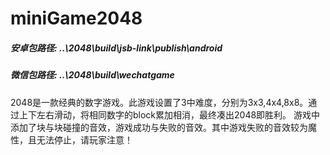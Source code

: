 # miniGame2048

##### 安卓包路径: ..\2048\build\jsb-link\publish\android
##### 微信包路径: ..\2048\build\wechatgame

2048是一款经典的数字游戏。此游戏设置了3中难度，分别为3x3,4x4,8x8。通过上下左右滑动，将相同数字的block累加相消，最终凑出2048即胜利。
游戏中添加了块与块碰撞的音效，游戏成功与失败的音效。其中游戏失败的音效较为魔性，且无法停止，请玩家注意！